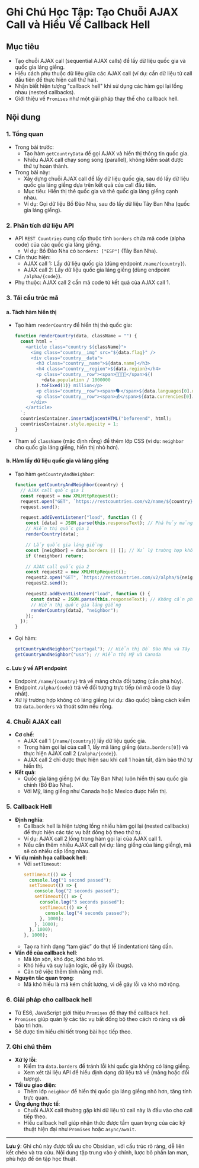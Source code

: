 # Ghi Chú Học Tập: Tạo Chuỗi AJAX Call và Hiểu Về Callback Hell

## Mục tiêu

- Tạo chuỗi AJAX call (sequential AJAX calls) để lấy dữ liệu quốc gia và quốc gia láng giềng.
- Hiểu cách phụ thuộc dữ liệu giữa các AJAX call (ví dụ: cần dữ liệu từ call đầu tiên để thực hiện call thứ hai).
- Nhận biết hiện tượng "callback hell" khi sử dụng các hàm gọi lại lồng nhau (nested callbacks).
- Giới thiệu về `Promises` như một giải pháp thay thế cho callback hell.

## Nội dung

### 1. Tổng quan

- Trong bài trước:
  - Tạo hàm `getCountryData` để gọi AJAX và hiển thị thông tin quốc gia.
  - Nhiều AJAX call chạy song song (parallel), không kiểm soát được thứ tự hoàn thành.
- Trong bài này:
  - Xây dựng chuỗi AJAX call để lấy dữ liệu quốc gia, sau đó lấy dữ liệu quốc gia láng giềng dựa trên kết quả của call đầu tiên.
  - Mục tiêu: Hiển thị thẻ quốc gia và thẻ quốc gia láng giềng cạnh nhau.
  - Ví dụ: Gọi dữ liệu Bồ Đào Nha, sau đó lấy dữ liệu Tây Ban Nha (quốc gia láng giềng).

### 2. Phân tích dữ liệu API

- API `REST Countries` cung cấp thuộc tính `borders` chứa mã code (alpha code) của các quốc gia láng giềng.
  - Ví dụ: Bồ Đào Nha có `borders: ["ESP"]` (Tây Ban Nha).
- Cần thực hiện:
  - AJAX call 1: Lấy dữ liệu quốc gia (dùng endpoint `/name/{country}`).
  - AJAX call 2: Lấy dữ liệu quốc gia láng giềng (dùng endpoint `/alpha/{code}`).
- Phụ thuộc: AJAX call 2 cần mã code từ kết quả của AJAX call 1.

### 3. Tái cấu trúc mã

#### a. Tách hàm hiển thị

- Tạo hàm `renderCountry` để hiển thị thẻ quốc gia:
  ```javascript
  function renderCountry(data, className = "") {
    const html = `
      <article class="country ${className}">
        <img class="country__img" src="${data.flag}" />
        <div class="country__data">
          <h3 class="country__name">${data.name}</h3>
          <h4 class="country__region">${data.region}</h4>
          <p class="country__row"><span>👨‍👩‍👧‍👦</span>${(
            +data.population / 1000000
          ).toFixed(1)} million</p>
          <p class="country__row"><span>🗣️</span>${data.languages[0].name}</p>
          <p class="country__row"><span>💰</span>${data.currencies[0].name}</p>
        </div>
      </article>
    `;
    countriesContainer.insertAdjacentHTML("beforeend", html);
    countriesContainer.style.opacity = 1;
  }
  ```
- Tham số `className` (mặc định rỗng) để thêm lớp CSS (ví dụ: `neighbor` cho quốc gia láng giềng, hiển thị nhỏ hơn).

#### b. Hàm lấy dữ liệu quốc gia và láng giềng

- Tạo hàm `getCountryAndNeighbor`:

  ```javascript
  function getCountryAndNeighbor(country) {
    // AJAX call quốc gia 1
    const request = new XMLHttpRequest();
    request.open("GET", `https://restcountries.com/v2/name/${country}`);
    request.send();

    request.addEventListener("load", function () {
      const [data] = JSON.parse(this.responseText); // Phá hủy mảng để lấy đối tượng
      // Hiển thị quốc gia 1
      renderCountry(data);

      // Lấy quốc gia láng giềng
      const [neighbor] = data.borders || []; // Xử lý trường hợp không có láng giềng
      if (!neighbor) return;

      // AJAX call quốc gia 2
      const request2 = new XMLHttpRequest();
      request2.open("GET", `https://restcountries.com/v2/alpha/${neighbor}`);
      request2.send();

      request2.addEventListener("load", function () {
        const data2 = JSON.parse(this.responseText); // Không cần phá hủy vì trả về đối tượng
        // Hiển thị quốc gia láng giềng
        renderCountry(data2, "neighbor");
      });
    });
  }
  ```

- Gọi hàm:
  ```javascript
  getCountryAndNeighbor("portugal"); // Hiển thị Bồ Đào Nha và Tây Ban Nha
  getCountryAndNeighbor("usa"); // Hiển thị Mỹ và Canada
  ```

#### c. Lưu ý về API endpoint

- Endpoint `/name/{country}` trả về mảng chứa đối tượng (cần phá hủy).
- Endpoint `/alpha/{code}` trả về đối tượng trực tiếp (vì mã code là duy nhất).
- Xử lý trường hợp không có láng giềng (ví dụ: đảo quốc) bằng cách kiểm tra `data.borders` và thoát sớm nếu rỗng.

### 4. Chuỗi AJAX call

- **Cơ chế**:
  - AJAX call 1 (`/name/{country}`) lấy dữ liệu quốc gia.
  - Trong hàm gọi lại của call 1, lấy mã láng giềng (`data.borders[0]`) và thực hiện AJAX call 2 (`/alpha/{code}`).
  - AJAX call 2 chỉ được thực hiện sau khi call 1 hoàn tất, đảm bảo thứ tự hiển thị.
- **Kết quả**:
  - Quốc gia láng giềng (ví dụ: Tây Ban Nha) luôn hiển thị sau quốc gia chính (Bồ Đào Nha).
  - Với Mỹ, láng giềng như Canada hoặc Mexico được hiển thị.

### 5. Callback Hell

- **Định nghĩa**:
  - Callback hell là hiện tượng lồng nhiều hàm gọi lại (nested callbacks) để thực hiện các tác vụ bất đồng bộ theo thứ tự.
  - Ví dụ: AJAX call 2 lồng trong hàm gọi lại của AJAX call 1.
  - Nếu cần thêm nhiều AJAX call (ví dụ: láng giềng của láng giềng), mã sẽ có nhiều cấp lồng nhau.
- **Ví dụ minh họa callback hell**:
  - Với `setTimeout`:
    ```javascript
    setTimeout(() => {
      console.log("1 second passed");
      setTimeout(() => {
        console.log("2 seconds passed");
        setTimeout(() => {
          console.log("3 seconds passed");
          setTimeout(() => {
            console.log("4 seconds passed");
          }, 1000);
        }, 1000);
      }, 1000);
    }, 1000);
    ```
  - Tạo ra hình dạng “tam giác” do thụt lề (indentation) tăng dần.
- **Vấn đề của callback hell**:
  - Mã lộn xộn, khó đọc, khó bảo trì.
  - Khó hiểu và suy luận logic, dễ gây lỗi (bugs).
  - Cản trở việc thêm tính năng mới.
- **Nguyên tắc quan trọng**:
  - Mã khó hiểu là mã kém chất lượng, vì dễ gây lỗi và khó mở rộng.

### 6. Giải pháp cho callback hell

- Từ ES6, JavaScript giới thiệu `Promises` để thay thế callback hell.
- `Promises` giúp quản lý các tác vụ bất đồng bộ theo cách rõ ràng và dễ bảo trì hơn.
- Sẽ được tìm hiểu chi tiết trong bài học tiếp theo.

### 7. Ghi chú thêm

- **Xử lý lỗi**:
  - Kiểm tra `data.borders` để tránh lỗi khi quốc gia không có láng giềng.
  - Xem xét tài liệu API để hiểu định dạng dữ liệu trả về (mảng hoặc đối tượng).
- **Tối ưu giao diện**:
  - Thêm lớp `neighbor` để hiển thị quốc gia láng giềng nhỏ hơn, tăng tính trực quan.
- **Ứng dụng thực tế**:
  - Chuỗi AJAX call thường gặp khi dữ liệu từ call này là đầu vào cho call tiếp theo.
  - Hiểu callback hell giúp nhận thức được tầm quan trọng của các kỹ thuật hiện đại như `Promises` hoặc `async/await`.

---

**Lưu ý**: Ghi chú này được tối ưu cho Obsidian, với cấu trúc rõ ràng, dễ liên kết chéo và tra cứu. Nội dung tập trung vào ý chính, lược bỏ phần lan man, phù hợp để ôn tập học thuật.
